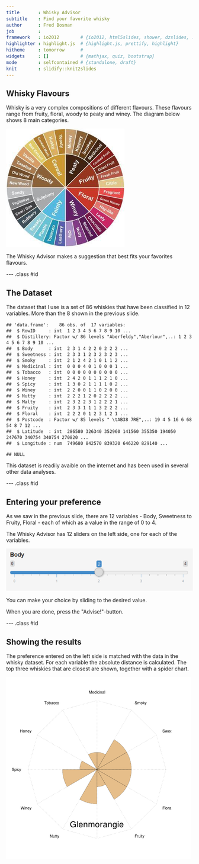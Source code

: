 ```yaml
---
title       : Whisky Advisor
subtitle    : Find your favorite whisky
author      : Fred Bosman
job         : 
framework   : io2012        # {io2012, html5slides, shower, dzslides, ...}
highlighter : highlight.js  # {highlight.js, prettify, highlight}
hitheme     : tomorrow      # 
widgets     : []            # {mathjax, quiz, bootstrap}
mode        : selfcontained # {standalone, draft}
knit        : slidify::knit2slides
---
```


## Whisky Flavours

Whisky is a very complex compositions of different flavours. These flavours range from fruity, floral, woody to peaty and winey. The diagram below shows 8 main categories.

![width](WhiskyFlavours.jpg)

The Whisky Advisor makes a suggestion that best fits your favorites flavours.

--- .class #id 


## The Dataset

The dataset that I use is a set of 86 whiskies that have been classified in 12 variables. More than the 8 shown in the previous slide.

```
## 'data.frame':	86 obs. of  17 variables:
##  $ RowID     : int  1 2 3 4 5 6 7 8 9 10 ...
##  $ Distillery: Factor w/ 86 levels "Aberfeldy","Aberlour",..: 1 2 3 4 5 6 7 8 9 10 ...
##  $ Body      : int  2 3 1 4 2 2 0 2 2 2 ...
##  $ Sweetness : int  2 3 3 1 2 3 2 3 2 3 ...
##  $ Smoky     : int  2 1 2 4 2 1 0 1 1 2 ...
##  $ Medicinal : int  0 0 0 4 0 1 0 0 0 1 ...
##  $ Tobacco   : int  0 0 0 0 0 0 0 0 0 0 ...
##  $ Honey     : int  2 4 2 0 1 1 1 2 1 0 ...
##  $ Spicy     : int  1 3 0 2 1 1 1 1 0 2 ...
##  $ Winey     : int  2 2 0 0 1 1 0 2 0 0 ...
##  $ Nutty     : int  2 2 2 1 2 0 2 2 2 2 ...
##  $ Malty     : int  2 3 2 2 3 1 2 2 2 1 ...
##  $ Fruity    : int  2 3 3 1 1 1 3 2 2 2 ...
##  $ Floral    : int  2 2 2 0 1 2 3 1 2 1 ...
##  $ Postcode  : Factor w/ 85 levels " \tAB38 7RE",..: 19 4 5 16 6 68 54 8 7 12 ...
##  $ Latitude  : int  286580 326340 352960 141560 355350 194050 247670 340754 340754 270820 ...
##  $ Longitude : num  749680 842570 839320 646220 829140 ...
```

```
## NULL
```

This dataset is readily avaible on the internet and has been used in several other data analyses.

--- .class #id 

## Entering your preference

As we saw in the previous slide, there are 12 variables - Body, Sweetness to Fruity, Floral - each of which as a value in the range of 0 to 4.

The Whisky Advisor has 12 sliders on the left side, one for each of the variables.

![width](Slider.png)

You can make your choice by sliding to the desired value.

When you are done, press the "Advise!"-button.

--- .class #id 

## Showing the results

The preference entered on the left side is matched with the data in the whisky dataset. For each variable the absolute distance is calculated. The top three whiskies that are closest are shown, together with a spider chart. 

![width](Starchart.png)




